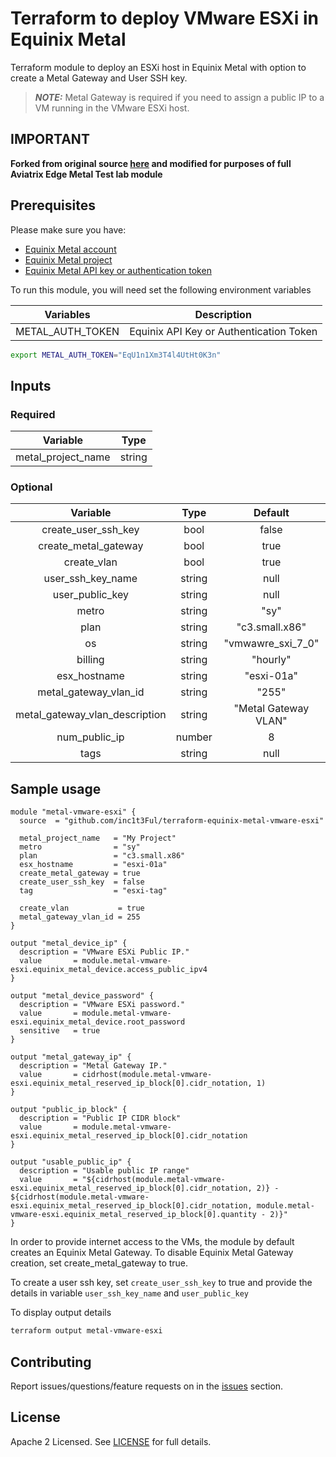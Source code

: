 # Terraform to deploy VMware ESXi in Equinix Metal

Terraform module to deploy an ESXi host in Equinix Metal with option to create a Metal Gateway and User SSH key.
> **_NOTE:_** 
> Metal Gateway is required if you need to assign a public IP to a VM running in the VMware ESXi host.

## IMPORTANT
**Forked from original source [here](https://github.com/bayupw/terraform-equinix-metal-vmware-esxi/) and modified for purposes of full Aviatrix Edge Metal Test lab module**

## Prerequisites

Please make sure you have:
- [Equinix Metal account](https://metal.equinix.com/developers/docs/accounts/users/#profile)
- [Equinix Metal project](https://metal.equinix.com/developers/docs/accounts/projects/)
- [Equinix Metal API key or authentication token](https://metal.equinix.com/developers/docs/accounts/users/#api-keys)

To run this module, you will need set the following environment variables

| Variables        | Description                             |
| ---------------- | --------------------------------------- |
| METAL_AUTH_TOKEN | Equinix API Key or Authentication Token |


```bash
export METAL_AUTH_TOKEN="EqU1n1Xm3T4l4UtHt0K3n"
```

## Inputs
### Required
|      Variable      |  Type  |
| :----------------: | :----: |
| metal_project_name | string |

### Optional
|            Variable            |  Type  |       Default        |
| :----------------------------: | :----: | :------------------: |
|      create_user_ssh_key       |  bool  |        false         |
|      create_metal_gateway      |  bool  |         true         |
|          create_vlan           |  bool  |         true         |
|       user_ssh_key_name        | string |         null         |
|        user_public_key         | string |         null         |
|             metro              | string |         "sy"         |
|              plan              | string |    "c3.small.x86"    |
|               os               | string |  "vmwawre_sxi_7_0"   |
|            billing             | string |       "hourly"       |
|          esx_hostname          | string |      "esxi-01a"      |
|     metal_gateway_vlan_id      | string |        "255"         |
| metal_gateway_vlan_description | string | "Metal Gateway VLAN" |
|         num_public_ip          | number |          8           |
|             tags               | string |         null         |


## Sample usage

```hcl
module "metal-vmware-esxi" {
  source  = "github.com/inc1t3Ful/terraform-equinix-metal-vmware-esxi"

  metal_project_name   = "My Project"
  metro                = "sy"
  plan                 = "c3.small.x86"
  esx_hostname         = "esxi-01a"
  create_metal_gateway = true
  create_user_ssh_key  = false
  tag                  = "esxi-tag"

  create_vlan           = true
  metal_gateway_vlan_id = 255
}

output "metal_device_ip" {
  description = "VMware ESXi Public IP."
  value       = module.metal-vmware-esxi.equinix_metal_device.access_public_ipv4
}

output "metal_device_password" {
  description = "VMware ESXi password."
  value       = module.metal-vmware-esxi.equinix_metal_device.root_password
  sensitive   = true
}

output "metal_gateway_ip" {
  description = "Metal Gateway IP."
  value       = cidrhost(module.metal-vmware-esxi.equinix_metal_reserved_ip_block[0].cidr_notation, 1)
}

output "public_ip_block" {
  description = "Public IP CIDR block"
  value       = module.metal-vmware-esxi.equinix_metal_reserved_ip_block[0].cidr_notation
}

output "usable_public_ip" {
  description = "Usable public IP range"
  value       = "${cidrhost(module.metal-vmware-esxi.equinix_metal_reserved_ip_block[0].cidr_notation, 2)} - ${cidrhost(module.metal-vmware-esxi.equinix_metal_reserved_ip_block[0].cidr_notation, module.metal-vmware-esxi.equinix_metal_reserved_ip_block[0].quantity - 2)}"
}
```

In order to provide internet access to the VMs, the module by default creates an Equinix Metal Gateway. To disable Equinix Metal Gateway creation, set create_metal_gateway to true.

To create a user ssh key, set ```create_user_ssh_key``` to true and provide the details in variable ```user_ssh_key_name``` and ```user_public_key```

To display output details

```bash
terraform output metal-vmware-esxi
```

## Contributing

Report issues/questions/feature requests on in the [issues](https://github.com/bayupw/terraform-equinix-metal-vmware-esxi/issues/new) section.

## License

Apache 2 Licensed. See [LICENSE](https://github.com/bayupw/terraform-equinix-metal-vmware-esxi/tree/master/LICENSE) for full details.